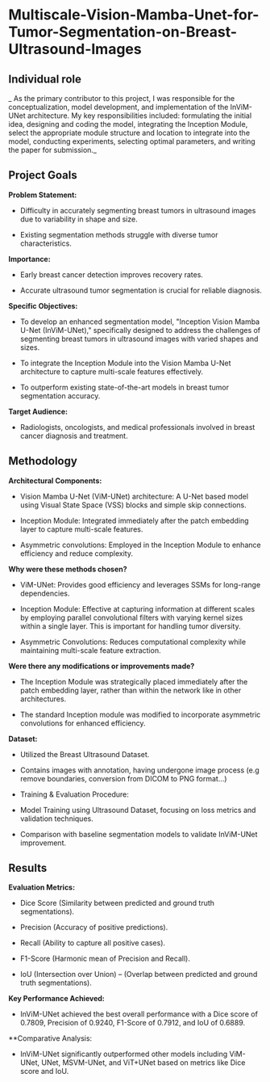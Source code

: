 # Multiscale-Vision-Mamba-Unet-for-Tumor-Segmentation-on-Breast-Ultrasound-Images

## Individual role
  _ As the primary contributor to this project, I was responsible for the conceptualization, model development, and implementation of the InViM-UNet architecture. My key responsibilities included: formulating the initial idea, designing and coding the model, integrating the Inception Module, select the appropriate module structure and location to integrate into the model, conducting experiments, selecting optimal parameters, and writing the paper for submission._

## Project Goals

**Problem Statement:**

*   Difficulty in accurately segmenting breast tumors in ultrasound images due to variability in shape and size.

*   Existing segmentation methods struggle with diverse tumor characteristics.

**Importance:**

*   Early breast cancer detection improves recovery rates.

*   Accurate ultrasound tumor segmentation is crucial for reliable diagnosis.

**Specific Objectives:**

*   To develop an enhanced segmentation model, "Inception Vision Mamba U-Net (InViM-UNet)," specifically designed to address the challenges of segmenting breast tumors in ultrasound images with varied shapes and sizes.

*   To integrate the Inception Module into the Vision Mamba U-Net architecture to capture multi-scale features effectively.

*   To outperform existing state-of-the-art models in breast tumor segmentation accuracy.

**Target Audience:**

*   Radiologists, oncologists, and medical professionals involved in breast cancer diagnosis and treatment.

## Methodology

**Architectural Components:**

*   Vision Mamba U-Net (ViM-UNet) architecture: A U-Net based model using Visual State Space (VSS) blocks and simple skip connections.

*   Inception Module: Integrated immediately after the patch embedding layer to capture multi-scale features.

*   Asymmetric convolutions: Employed in the Inception Module to enhance efficiency and reduce complexity.

**Why were these methods chosen?**

*   ViM-UNet: Provides good efficiency and leverages SSMs for long-range dependencies.

*   Inception Module: Effective at capturing information at different scales by employing parallel convolutional filters with varying kernel sizes within a single layer. This is important for handling tumor diversity.

*   Asymmetric Convolutions: Reduces computational complexity while maintaining multi-scale feature extraction.

**Were there any modifications or improvements made?**

*   The Inception Module was strategically placed immediately after the patch embedding layer, rather than within the network like in other architectures.

*   The standard Inception module was modified to incorporate asymmetric convolutions for enhanced efficiency.

**Dataset:**

*   Utilized the Breast Ultrasound Dataset.

*   Contains images with annotation, having undergone image process (e.g remove boundaries, conversion from DICOM to PNG format...)

*   Training & Evaluation Procedure:

*   Model Training using Ultrasound Dataset, focusing on loss metrics and validation techniques.

*   Comparison with baseline segmentation models to validate InViM-UNet improvement.

## Results

**Evaluation Metrics:**

*   Dice Score (Similarity between predicted and ground truth segmentations).

*   Precision (Accuracy of positive predictions).

*   Recall (Ability to capture all positive cases).

*   F1-Score (Harmonic mean of Precision and Recall).

*   IoU (Intersection over Union) – (Overlap between predicted and ground truth segmentations).

**Key Performance Achieved:**

*   InViM-UNet achieved the best overall performance with a Dice score of 0.7809, Precision of 0.9240, F1-Score of 0.7912, and IoU of 0.6889.

**Comparative Analysis:

*   InViM-UNet significantly outperformed other models including ViM-UNet, UNet, MSVM-UNet, and ViT+UNet based on metrics like Dice score and IoU.

 
